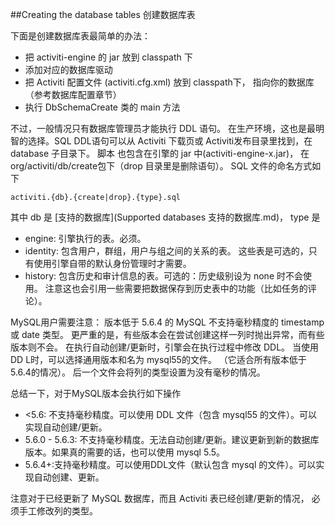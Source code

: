 ##Creating the database tables 创建数据库表

下面是创建数据库表最简单的办法：

* 把 activiti-engine 的 jar 放到 classpath 下
* 添加对应的数据库驱动
* 把 Activiti 配置文件 (activiti.cfg.xml) 放到 classpath下， 指向你的数据库（参考数据库配置章节）
* 执行 DbSchemaCreate 类的 main 方法

不过，一般情况只有数据库管理员才能执行 DDL 语句。 在生产环境，这也是最明智的选择。SQL DDL语句可以从 Activiti 下载页或 Activiti发布目录里找到，在 database 子目录下。 脚本
也包含在引擎的 jar 中(activiti-engine-x.jar)， 在
org/activiti/db/create包下（drop 目录里是删除语句）。 SQL 文件的命名方式如下

	activiti.{db}.{create|drop}.{type}.sql

其中 db 是 [支持的数据库](Supported databases 支持的数据库.md)， type 是

* engine: 引擎执行的表。必须。
* identity: 包含用户，群组，用户与组之间的关系的表。 这些表是可选的，只有使用引擎自带的默认身份管理时才需要。
* history: 包含历史和审计信息的表。可选的：历史级别设为 none 时不会使用。 注意这也会引用一些需要把数据保存到历史表中的功能（比如任务的评论）。

MySQL用户需要注意： 版本低于 5.6.4 的 MySQL 不支持毫秒精度的 timestamp 或 date 类型。 更严重的是，有些版本会在尝试创建这样一列时抛出异常，而有些版本则不会。 在执行自动创建/更新时，引擎会在执行过程中修改 DDL。 当使用 DD L时，可以选择通用版本和名为 mysql55的文件。 （它适合所有版本低于5.6.4的情况）。 后一个文件会将列的类型设置为没有毫秒的情况。

总结一下，对于MySQL版本会执行如下操作

* <5.6: 不支持毫秒精度。可以使用 DDL 文件（包含 mysql55 的文件）。可以实现自动创建/更新。
* 5.6.0 - 5.6.3: 不支持毫秒精度。无法自动创建/更新。建议更新到新的数据库版本。如果真的需要的话，也可以使用 mysql 5.5。
* 5.6.4+:支持毫秒精度。可以使用DDL文件（默认包含 mysql 的文件）。可以实现自动创建、更新。

注意对于已经更新了 MySQL 数据库，而且 Activiti 表已经创建/更新的情况， 必须手工修改列的类型。

